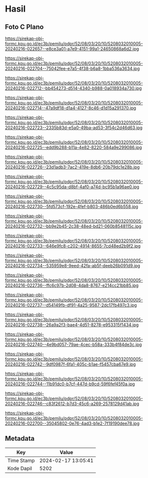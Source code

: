 # Hasil

## Foto C Plano

https://sirekap-obj-formc.kpu.go.id/ec3b/pemilu/pdpr/52/08/03/20/10/5208032010005-20240216-022657--e8ce3a01-a7e9-4151-99a1-24650868a6d2.jpg

https://sirekap-obj-formc.kpu.go.id/ec3b/pemilu/pdpr/52/08/03/20/10/5208032010005-20240216-022704--75042fee-e7a5-4f38-b6a8-1bba536a3634.jpg

https://sirekap-obj-formc.kpu.go.id/ec3b/pemilu/pdpr/52/08/03/20/10/5208032010005-20240216-022712--bb454273-d514-4340-b988-0a018934a730.jpg

https://sirekap-obj-formc.kpu.go.id/ec3b/pemilu/pdpr/52/08/03/20/10/5208032010005-20240216-022714--47a9df18-d1a4-4127-8c46-d1d15a291370.jpg

https://sirekap-obj-formc.kpu.go.id/ec3b/pemilu/pdpr/52/08/03/20/10/5208032010005-20240216-022723--2335b83d-e5a0-49ba-ad53-3f54c2d46d63.jpg

https://sirekap-obj-formc.kpu.go.id/ec3b/pemilu/pdpr/52/08/03/20/10/5208032010005-20240216-022725--edd9b288-b11a-4e82-8220-584a9e299086.jpg

https://sirekap-obj-formc.kpu.go.id/ec3b/pemilu/pdpr/52/08/03/20/10/5208032010005-20240216-022726--23d1adb3-7ac2-419e-8db6-20b79dc1e28b.jpg

https://sirekap-obj-formc.kpu.go.id/ec3b/pemilu/pdpr/52/08/03/20/10/5208032010005-20240216-022729--4c5c95da-d8bf-4af0-a74d-bc95b1a96ae0.jpg

https://sirekap-obj-formc.kpu.go.id/ec3b/pemilu/pdpr/52/08/03/20/10/5208032010005-20240216-022730--5fd573cf-192e-4fef-b803-486b0ed6b558.jpg

https://sirekap-obj-formc.kpu.go.id/ec3b/pemilu/pdpr/52/08/03/20/10/5208032010005-20240216-022732--bb9e2b45-2c38-48ed-bd21-060b8548115c.jpg

https://sirekap-obj-formc.kpu.go.id/ec3b/pemilu/pdpr/52/08/03/20/10/5208032010005-20240216-022733--646e9fc8-c202-4914-8655-7cd48ed2b9f2.jpg

https://sirekap-obj-formc.kpu.go.id/ec3b/pemilu/pdpr/52/08/03/20/10/5208032010005-20240216-022734--535959e8-9eed-42fa-ab5f-deeb26b091d9.jpg

https://sirekap-obj-formc.kpu.go.id/ec3b/pemilu/pdpr/52/08/03/20/10/5208032010005-20240216-022736--ffc6c97b-2d08-4da8-8767-e214cc21bb85.jpg

https://sirekap-obj-formc.kpu.go.id/ec3b/pemilu/pdpr/52/08/03/20/10/5208032010005-20240216-022737--d54149fb-df91-4a25-9587-2dc17fb497c3.jpg

https://sirekap-obj-formc.kpu.go.id/ec3b/pemilu/pdpr/52/08/03/20/10/5208032010005-20240216-022738--26a9a2f3-bae4-4d51-8278-e953315f1434.jpg

https://sirekap-obj-formc.kpu.go.id/ec3b/pemilu/pdpr/52/08/03/20/10/5208032010005-20240216-022740--4e9bd057-79ae-4cec-b58a-333b4f84de3c.jpg

https://sirekap-obj-formc.kpu.go.id/ec3b/pemilu/pdpr/52/08/03/20/10/5208032010005-20240216-022742--9df0987f-6fa1-405c-b1ae-f5457cba67e9.jpg

https://sirekap-obj-formc.kpu.go.id/ec3b/pemilu/pdpr/52/08/03/20/10/5208032010005-20240216-022744--11b91dc0-b7cf-447d-b9cd-59f6fef45f0a.jpg

https://sirekap-obj-formc.kpu.go.id/ec3b/pemilu/pdpr/52/08/03/20/10/5208032010005-20240216-022746--c83f2612-b7d3-45c6-a269-2578129d41ab.jpg

https://sirekap-obj-formc.kpu.go.id/ec3b/pemilu/pdpr/52/08/03/20/10/5208032010005-20240216-022700--35045802-0e76-4ad3-b1e2-7f19190dee78.jpg


## Metadata

| Key        | Value               |
| ---------- | ------------------- |
| Time Stamp | 2024-02-17 13:05:41 |
| Kode Dapil | 5202                |



